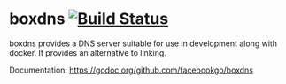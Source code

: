 boxdns [![Build Status](https://secure.travis-ci.org/facebookgo/boxdns.svg)](https://travis-ci.org/facebookgo/boxdns)
======

boxdns provides a DNS server suitable for use in development along with docker.
It provides an alternative to linking.

Documentation: https://godoc.org/github.com/facebookgo/boxdns

